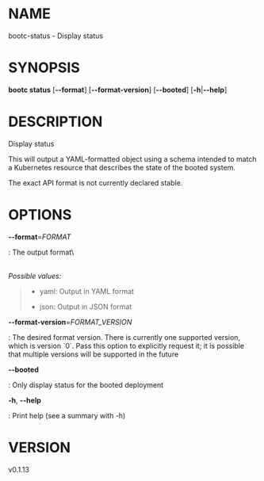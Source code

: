 # NAME

bootc-status - Display status

# SYNOPSIS

**bootc status** \[**\--format**\] \[**\--format-version**\]
\[**\--booted**\] \[**-h**\|**\--help**\]

# DESCRIPTION

Display status

This will output a YAML-formatted object using a schema intended to
match a Kubernetes resource that describes the state of the booted
system.

The exact API format is not currently declared stable.

# OPTIONS

**\--format**=*FORMAT*

:   The output format\

\
*Possible values:*

> -   yaml: Output in YAML format
>
> -   json: Output in JSON format

**\--format-version**=*FORMAT_VERSION*

:   The desired format version. There is currently one supported
    version, which is version \`0\`. Pass this option to explicitly
    request it; it is possible that multiple versions will be supported
    in the future

**\--booted**

:   Only display status for the booted deployment

**-h**, **\--help**

:   Print help (see a summary with -h)

# VERSION

v0.1.13
